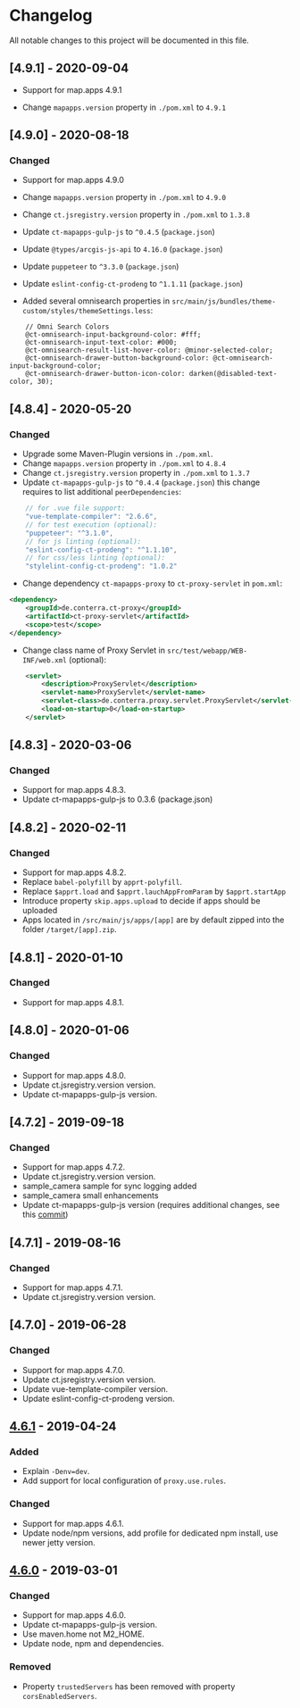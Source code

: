 # Changelog

All notable changes to this project will be documented in this file.

## [4.9.1] - 2020-09-04

- Support for map.apps 4.9.1

- Change `mapapps.version` property in `./pom.xml`  to `4.9.1`

## [4.9.0] - 2020-08-18

### Changed

- Support for map.apps 4.9.0

- Change `mapapps.version` property in `./pom.xml`  to `4.9.0`
- Change `ct.jsregistry.version` property in `./pom.xml`  to `1.3.8`
- Update `ct-mapapps-gulp-js` to `^0.4.5` (`package.json`)
- Update `@types/arcgis-js-api` to `4.16.0` (`package.json`)
- Update `puppeteer` to `^3.3.0` (`package.json`)
- Update `eslint-config-ct-prodeng` to `^1.1.11` (`package.json`)

- Added several omnisearch properties in `src/main/js/bundles/theme-custom/styles/themeSettings.less`:

```less
    // Omni Search Colors
    @ct-omnisearch-input-background-color: #fff;
    @ct-omnisearch-input-text-color: #000;
    @ct-omnisearch-result-list-hover-color: @minor-selected-color;
    @ct-omnisearch-drawer-button-background-color: @ct-omnisearch-input-background-color;
    @ct-omnisearch-drawer-button-icon-color: darken(@disabled-text-color, 30);
```

## [4.8.4] - 2020-05-20

### Changed

- Upgrade some Maven-Plugin versions in `./pom.xml`.
- Change `mapapps.version` property in `./pom.xml`  to `4.8.4`
- Change `ct.jsregistry.version` property in `./pom.xml`  to `1.3.7`
- Update `ct-mapapps-gulp-js` to `^0.4.4` (`package.json`) this change requires to list additional `peerDependencies`:

```js
    // for .vue file support:
    "vue-template-compiler": "2.6.6",
    // for test execution (optional):
    "puppeteer": "^3.1.0",
    // for js linting (optional):
    "eslint-config-ct-prodeng": "^1.1.10",
    // for css/less linting (optional):
    "stylelint-config-ct-prodeng": "1.0.2"
```

- Change dependency `ct-mapapps-proxy` to `ct-proxy-servlet` in `pom.xml`:

```xml
<dependency>
    <groupId>de.conterra.ct-proxy</groupId>
    <artifactId>ct-proxy-servlet</artifactId>
    <scope>test</scope>
</dependency>
```

- Change class name of Proxy Servlet in `src/test/webapp/WEB-INF/web.xml` (optional):

```xml
    <servlet>
        <description>ProxyServlet</description>
        <servlet-name>ProxyServlet</servlet-name>
        <servlet-class>de.conterra.proxy.servlet.ProxyServlet</servlet-class>
        <load-on-startup>0</load-on-startup>
    </servlet>
```


## [4.8.3] - 2020-03-06

### Changed

- Support for map.apps 4.8.3.
- Update ct-mapapps-gulp-js to 0.3.6 (package.json)

## [4.8.2] - 2020-02-11

### Changed

- Support for map.apps 4.8.2.
- Replace `babel-polyfill` by `apprt-polyfill`.
- Replace `$apprt.load` and `$apprt.lauchAppFromParam` by `$apprt.startApp`
- Introduce property `skip.apps.upload` to decide if apps should be uploaded
- Apps located in `/src/main/js/apps/[app]` are by default zipped into the folder `/target/[app].zip`.

## [4.8.1] - 2020-01-10

### Changed

- Support for map.apps 4.8.1.

## [4.8.0] - 2020-01-06

### Changed

- Support for map.apps 4.8.0.
- Update ct.jsregistry.version version.
- Update ct-mapapps-gulp-js version.

## [4.7.2] - 2019-09-18

### Changed

- Support for map.apps 4.7.2.
- Update ct.jsregistry.version version.
- sample_camera sample for sync logging added
- sample_camera small enhancements
- Update ct-mapapps-gulp-js version (requires additional changes, see this [commit](https://github.com/conterra/mapapps-4-developers/commit/c974a74a08a70316204d5c09aee22f8d39c70446))

## [4.7.1] - 2019-08-16

### Changed

- Support for map.apps 4.7.1.
- Update ct.jsregistry.version version.

## [4.7.0] - 2019-06-28

### Changed

- Support for map.apps 4.7.0.
- Update ct.jsregistry.version version.
- Update vue-template-compiler version.
- Update eslint-config-ct-prodeng version.

## [4.6.1] - 2019-04-24

### Added

- Explain `-Denv=dev`.
- Add support for local configuration of `proxy.use.rules`.

### Changed

- Support for map.apps 4.6.1.
- Update node/npm versions, add profile for dedicated npm install, use newer jetty version.

## [4.6.0] - 2019-03-01

### Changed

- Support for map.apps 4.6.0.
- Update ct-mapapps-gulp-js version.
- Use maven.home not M2_HOME.
- Update node, npm and dependencies.

### Removed

- Property `trustedServers` has been removed with property `corsEnabledServers`.

[Unreleased]: https://github.com/conterra/mapapps-4-developers/compare/4.6.0...HEAD
[4.6.1]: https://github.com/conterra/mapapps-4-developers/compare/4.6.0...4.6.1
[4.6.0]: https://github.com/conterra/mapapps-4-developers/compare/4.5.0...4.6.0
